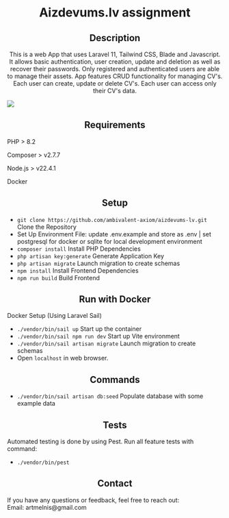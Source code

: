 <h1 align="center">Aizdevums.lv assignment</h1>

<h2 align="center">Description</h2>

<p align="center">
This is a web App that uses Laravel 11, Tailwind CSS, Blade and Javascript. It allows basic authentication, user creation, update and deletion as well as recover their passwords. Only registered and authenticated users are able to manage their assets. App features CRUD functionality for managing CV's. 
Each user can create, update or delete CV's.
Each user can access only their CV's data.
</p>

<img src="readme/cv.gif">

<h2 align="center">Requirements</h2>
<p>PHP > 8.2</p>
<p>Composer > v2.7.7</p>
<p>Node.js > v22.4.1</p>
<p>Docker</p>

<h2 align="center">Setup</h2>

- ```git clone https://github.com/ambivalent-axiom/aizdevums-lv.git``` Clone the Repository
- Set Up Environment File: update .env.example and store as .env | set postgresql for docker or sqlite for local development environment
- ```composer install``` Install PHP Dependencies
- ```php artisan key:generate``` Generate Application Key
- ```php artisan migrate``` Launch migration to create schemas
- ```npm install``` Install Frontend Dependencies
- ```npm run build``` Build Frontend

<h2 align="center">Run with Docker</h2>
Docker Setup (Using Laravel Sail)

- ```./vendor/bin/sail up``` Start up the container
- ```./vendor/bin/sail npm run dev``` Start up Vite environment
- ```./vendor/bin/sail artisan migrate``` Launch migration to create schemas
- Open ```localhost``` in web browser.

<h2 align="center">Commands</h2>

- ```./vendor/bin/sail artisan db:seed``` Populate database with some example data<br>

<h2 align="center">Tests</h2>

Automated testing is done by using Pest. Run all feature tests with command:
- ```./vendor/bin/pest```


<h2 align="center">Contact</h2>
If you have any questions or feedback, feel free to reach out:<br>
Email: artmelnis@gmail.com
